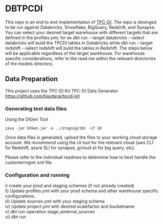# DBTPCDI

This repo is an end to end implementation of [TPC-DI](https://www.tpc.org/tpcdi/default5.asp). The repo is desinged to be run against Databricks, Snowflake, BigQuery, Redshift, and Synapse. You can select your desired target warehouse with different targets that are defined in the profiles.yml; for ex dbt run --target databricks --select databricks will build the TPCDI tables in Databricks while dbt run --target redshift --select redshift will build the tables in Redshift. The steps below will be applicable regardless of the target warehouse. For warehouse specific considerations, refer to the read.me within the relevant directories of the models directory. 

## Data Preparation
This project uses the TPC-DI Kit TPC-DI Data Generator https://github.com/haydarai/tpcdi-kit

### Generating test data files
Using the DIGen Tool

```shell
java -jar DIGen.jar -o ../staging/10/ -sf 10
```
Once data files is generated, upload the files to your working cloud storage account. We recommend using the cli tool for the relevant cloud (aws CLI for Redshift, azure SLI for synapse, gcloud sli for big query, etc). 

Please refer to the individual readmes to determine how to best handle the customermgmt xml file.


### Configuration and running

i) create your prod and staging schemas (if not already created) \
ii) Update profiles.yml with your prod schema and other warehouse specific configurations. \
iii) Update sources.yml with your staging schema\
iv) Update project.yml with desired scalefactor and bucketname \
v) dbt run-operation stage_external_sources \
vi) dbt run

